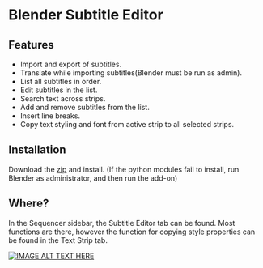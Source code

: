 # Blender Subtitle Editor

## Features
* Import and export of subtitles.
* Translate while importing subtitles(Blender must be run as admin).
* List all subtitles in order.
* Edit subtitles in the list.
* Search text across strips. 
* Add and remove subtitles from the list.
* Insert line breaks.
* Copy text styling and font from active strip to all selected strips.

## Installation
Download the [zip](https://github.com/tin2tin/subtitle_editor/archive/refs/heads/main.zip) and install.
(If the python modules fail to install, run Blender as administrator, and then run the add-on)

## Where?
In the Sequencer sidebar, the Subtitle Editor tab can be found. Most functions are there, however the function for copying style properties can be found in the Text Strip tab. 

[![IMAGE ALT TEXT HERE](http://img.youtube.com/vi/gbExt7N8OhA/0.jpg)](http://www.youtube.com/watch?v=gbExt7N8OhA)
